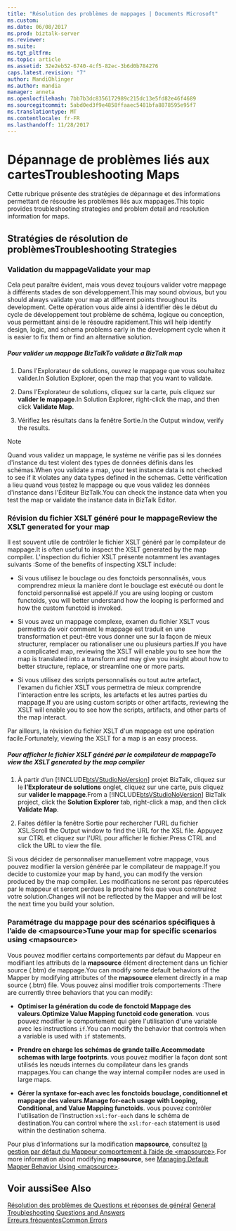 ```yaml
---
title: "Résolution des problèmes de mappages | Documents Microsoft"
ms.custom: 
ms.date: 06/08/2017
ms.prod: biztalk-server
ms.reviewer: 
ms.suite: 
ms.tgt_pltfrm: 
ms.topic: article
ms.assetid: 32e2eb52-6740-4cf5-82ec-3b6d0b784276
caps.latest.revision: "7"
author: MandiOhlinger
ms.author: mandia
manager: anneta
ms.openlocfilehash: 7bb7b3dc8356172989c215dc13e5fd82e46f4689
ms.sourcegitcommit: 5abd0ed3f9e4858ffaaec5481bfa8878595e95f7
ms.translationtype: MT
ms.contentlocale: fr-FR
ms.lasthandoff: 11/28/2017
---
```

# <a name="troubleshooting-maps"></a><span data-ttu-id="daa18-102">Dépannage de problèmes liés aux cartes</span><span class="sxs-lookup"><span data-stu-id="daa18-102">Troubleshooting Maps</span></span>
<span data-ttu-id="daa18-103">Cette rubrique présente des stratégies de dépannage et des informations permettant de résoudre les problèmes liés aux mappages.</span><span class="sxs-lookup"><span data-stu-id="daa18-103">This topic provides troubleshooting strategies and problem detail and resolution information for maps.</span></span>  
  
## <a name="troubleshooting-strategies"></a><span data-ttu-id="daa18-104">Stratégies de résolution de problèmes</span><span class="sxs-lookup"><span data-stu-id="daa18-104">Troubleshooting Strategies</span></span>  
  
### <a name="validate-your-map"></a><span data-ttu-id="daa18-105">Validation du mappage</span><span class="sxs-lookup"><span data-stu-id="daa18-105">Validate your map</span></span>  
 <span data-ttu-id="daa18-106">Cela peut paraître évident, mais vous devez toujours valider votre mappage à différents stades de son développement.</span><span class="sxs-lookup"><span data-stu-id="daa18-106">This may sound obvious, but you should always validate your map at different points throughout its development.</span></span> <span data-ttu-id="daa18-107">Cette opération vous aide ainsi à identifier dès le début du cycle de développement tout problème de schéma, logique ou conception, vous permettant ainsi de le résoudre rapidement.</span><span class="sxs-lookup"><span data-stu-id="daa18-107">This will help identify design, logic, and schema problems early in the development cycle when it is easier to fix them or find an alternative solution.</span></span>  
  
##### <a name="to-validate-a-biztalk-map"></a><span data-ttu-id="daa18-108">Pour valider un mappage BizTalk</span><span class="sxs-lookup"><span data-stu-id="daa18-108">To validate a BizTalk map</span></span>  
  
1.  <span data-ttu-id="daa18-109">Dans l'Explorateur de solutions, ouvrez le mappage que vous souhaitez valider.</span><span class="sxs-lookup"><span data-stu-id="daa18-109">In Solution Explorer, open the map that you want to validate.</span></span>  
  
2.  <span data-ttu-id="daa18-110">Dans l’Explorateur de solutions, cliquez sur la carte, puis cliquez sur **valider le mappage**.</span><span class="sxs-lookup"><span data-stu-id="daa18-110">In Solution Explorer, right-click the map, and then click **Validate Map**.</span></span>  
  
3.  <span data-ttu-id="daa18-111">Vérifiez les résultats dans la fenêtre Sortie.</span><span class="sxs-lookup"><span data-stu-id="daa18-111">In the Output window, verify the results.</span></span>  
  
> [!NOTE]
>  <span data-ttu-id="daa18-112">Quand vous validez un mappage, le système ne vérifie pas si les données d'instance du test violent des types de données définis dans les schémas.</span><span class="sxs-lookup"><span data-stu-id="daa18-112">When you validate a map, your test instance data is not checked to see if it violates any data types defined in the schemas.</span></span> <span data-ttu-id="daa18-113">Cette vérification a lieu quand vous testez le mappage ou que vous validez les données d'instance dans l'Éditeur BizTalk.</span><span class="sxs-lookup"><span data-stu-id="daa18-113">You can check the instance data when you test the map or validate the instance data in BizTalk Editor.</span></span>  
  
### <a name="review-the-xslt-generated-for-your-map"></a><span data-ttu-id="daa18-114">Révision du fichier XSLT généré pour le mappage</span><span class="sxs-lookup"><span data-stu-id="daa18-114">Review the XSLT generated for your map</span></span>  
 <span data-ttu-id="daa18-115">Il est souvent utile de contrôler le fichier XSLT généré par le compilateur de mappage.</span><span class="sxs-lookup"><span data-stu-id="daa18-115">It is often useful to inspect the XSLT generated by the map compiler.</span></span> <span data-ttu-id="daa18-116">L'inspection du fichier XSLT présente notamment les avantages suivants :</span><span class="sxs-lookup"><span data-stu-id="daa18-116">Some of the benefits of inspecting XSLT include:</span></span>  
  
-   <span data-ttu-id="daa18-117">Si vous utilisez le bouclage ou des fonctoids personnalisés, vous comprendrez mieux la manière dont le bouclage est exécuté ou dont le fonctoid personnalisé est appelé.</span><span class="sxs-lookup"><span data-stu-id="daa18-117">If you are using looping or custom functoids, you will better understand how the looping is performed and how the custom functoid is invoked.</span></span>  
  
-   <span data-ttu-id="daa18-118">Si vous avez un mappage complexe, examen du fichier XSLT vous permettra de voir comment le mappage est traduit en une transformation et peut-être vous donner une sur la façon de mieux structurer, remplacer ou rationaliser une ou plusieurs parties.</span><span class="sxs-lookup"><span data-stu-id="daa18-118">If you have a complicated map, reviewing the XSLT will enable you to see how the map is translated into a transform and may give you insight about how to better structure, replace, or streamline one or more parts.</span></span>  
  
-   <span data-ttu-id="daa18-119">Si vous utilisez des scripts personnalisés ou tout autre artefact, l'examen du fichier XSLT vous permettra de mieux comprendre l'interaction entre les scripts, les artefacts et les autres parties du mappage.</span><span class="sxs-lookup"><span data-stu-id="daa18-119">If you are using custom scripts or other artifacts, reviewing the XSLT will enable you to see how the scripts, artifacts, and other parts of the map interact.</span></span>  
  
 <span data-ttu-id="daa18-120">Par ailleurs, la révision du fichier XSLT d'un mappage est une opération facile.</span><span class="sxs-lookup"><span data-stu-id="daa18-120">Fortunately, viewing the XSLT for a map is an easy process.</span></span>  
  
##### <a name="to-view-the-xslt-generated-by-the-map-compiler"></a><span data-ttu-id="daa18-121">Pour afficher le fichier XSLT généré par le compilateur de mappage</span><span class="sxs-lookup"><span data-stu-id="daa18-121">To view the XSLT generated by the map compiler</span></span>  
  
1.  <span data-ttu-id="daa18-122">À partir d’un [!INCLUDE[btsVStudioNoVersion](../includes/btsvstudionoversion-md.md)] projet BizTalk, cliquez sur le **l’Explorateur de solutions** onglet, cliquez sur une carte, puis cliquez sur **valider le mappage**.</span><span class="sxs-lookup"><span data-stu-id="daa18-122">From a [!INCLUDE[btsVStudioNoVersion](../includes/btsvstudionoversion-md.md)] BizTalk project, click the **Solution Explorer** tab, right-click a map, and then click **Validate Map**.</span></span>  
  
2.  <span data-ttu-id="daa18-123">Faites défiler la fenêtre Sortie pour rechercher l'URL du fichier XSL.</span><span class="sxs-lookup"><span data-stu-id="daa18-123">Scroll the Output window to find the URL for the XSL file.</span></span> <span data-ttu-id="daa18-124">Appuyez sur CTRL et cliquez sur l'URL pour afficher le fichier.</span><span class="sxs-lookup"><span data-stu-id="daa18-124">Press CTRL and click the URL to view the file.</span></span>  
  
 <span data-ttu-id="daa18-125">Si vous décidez de personnaliser manuellement votre mappage, vous pouvez modifier la version générée par le compilateur de mappage.</span><span class="sxs-lookup"><span data-stu-id="daa18-125">If you decide to customize your map by hand, you can modify the version produced by the map compiler.</span></span> <span data-ttu-id="daa18-126">Les modifications ne seront pas répercutées par le mappeur et seront perdues la prochaine fois que vous construirez votre solution.</span><span class="sxs-lookup"><span data-stu-id="daa18-126">Changes will not be reflected by the Mapper and will be lost the next time you build your solution.</span></span>  
  
### <a name="tune-your-map-for-specific-scenarios-using-mapsource"></a><span data-ttu-id="daa18-127">Paramétrage du mappage pour des scénarios spécifiques à l’aide de \<mapsource\></span><span class="sxs-lookup"><span data-stu-id="daa18-127">Tune your map for specific scenarios using \<mapsource\></span></span>  
 <span data-ttu-id="daa18-128">Vous pouvez modifier certains comportements par défaut du Mappeur en modifiant les attributs de la **mapsource** élément directement dans un fichier source (.btm) de mappage.</span><span class="sxs-lookup"><span data-stu-id="daa18-128">You can modify some default behaviors of the Mapper by modifying attributes of the **mapsource** element directly in a map source (.btm) file.</span></span> <span data-ttu-id="daa18-129">Vous pouvez ainsi modifier trois comportements :</span><span class="sxs-lookup"><span data-stu-id="daa18-129">There are currently three behaviors that you can modify:</span></span>  
  
-   <span data-ttu-id="daa18-130">**Optimiser la génération du code de fonctoid Mappage des valeurs**.</span><span class="sxs-lookup"><span data-stu-id="daa18-130">**Optimize Value Mapping functoid code generation**.</span></span> <span data-ttu-id="daa18-131">vous pouvez modifier le comportement qui gère l'utilisation d'une variable avec les instructions `if`.</span><span class="sxs-lookup"><span data-stu-id="daa18-131">You can modify the behavior that controls when a variable is used with `if` statements.</span></span>  
  
-   <span data-ttu-id="daa18-132">**Prendre en charge les schémas de grande taille**.</span><span class="sxs-lookup"><span data-stu-id="daa18-132">**Accommodate schemas with large footprints**.</span></span> <span data-ttu-id="daa18-133">vous pouvez modifier la façon dont sont utilisés les nœuds internes du compilateur dans les grands mappages.</span><span class="sxs-lookup"><span data-stu-id="daa18-133">You can change the way internal compiler nodes are used in large maps.</span></span>  
  
-   <span data-ttu-id="daa18-134">**Gérer la syntaxe for-each avec les fonctoids bouclage, conditionnel et mappage des valeurs**.</span><span class="sxs-lookup"><span data-stu-id="daa18-134">**Manage for-each usage with Looping, Conditional, and Value Mapping functoids**.</span></span> <span data-ttu-id="daa18-135">vous pouvez contrôler l'utilisation de l'instruction `xsl:for-each` dans le schéma de destination.</span><span class="sxs-lookup"><span data-stu-id="daa18-135">You can control where the `xsl:for-each` statement is used within the destination schema.</span></span>  
  
 <span data-ttu-id="daa18-136">Pour plus d’informations sur la modification **mapsource**, consultez [la gestion par défaut du Mappeur comportement à l’aide de \<mapsource\>](../core/managing-default-mapper-behavior-using-mapsource.md).</span><span class="sxs-lookup"><span data-stu-id="daa18-136">For more information about modifying **mapsource**, see [Managing Default Mapper Behavior Using \<mapsource\>](../core/managing-default-mapper-behavior-using-mapsource.md).</span></span>  
  
## <a name="see-also"></a><span data-ttu-id="daa18-137">Voir aussi</span><span class="sxs-lookup"><span data-stu-id="daa18-137">See Also</span></span>  
 <span data-ttu-id="daa18-138">[Résolution des problèmes de Questions et réponses de général](../core/general-troubleshooting-questions-and-answers.md) </span><span class="sxs-lookup"><span data-stu-id="daa18-138">[General Troubleshooting Questions and Answers](../core/general-troubleshooting-questions-and-answers.md) </span></span>  
 [<span data-ttu-id="daa18-139">Erreurs fréquentes</span><span class="sxs-lookup"><span data-stu-id="daa18-139">Common Errors</span></span>](../core/common-errors.md)